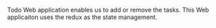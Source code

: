 Todo Web application enables us to add or remove the tasks.
This Web applicaiton uses the redux as the state management.

